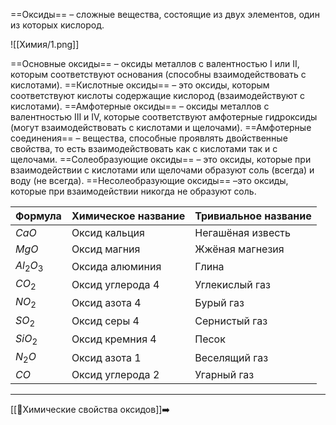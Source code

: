 ==Оксиды== – сложные вещества, состоящие из двух элементов, один из которых кислород.

![[Химия/1.png]]

==Основные оксиды== – оксиды металлов с валентностью I или II, которым соответствуют основания (способны взаимодействовать с кислотами).
==Кислотные оксиды== – это оксиды, которым соответствуют кислоты содержащие кислород (взаимодействуют с кислотами).
==Амфотерные оксиды== – оксиды металлов с валентностью III и IV, которые соответствуют амфотерные гидроксиды (могут взаимодействовать с кислотами и щелочами).
==Амфотерные соединения== – вещества, способные проявлять двойственные свойства, то есть взаимодействовать как с кислотами так и с щелочами.
==Солеобразующие оксиды== – это оксиды, которые при взаимодействии с кислотами или щелочами образуют соль (всегда) и воду (не всегда).
==Несолеобразующие оксиды== –это оксиды, которые при взаимодействии никогда не образуют соль.

| Формула | Химическое название | Тривиальное название |
| ---- | ---- | ---- |
| $CaO$ | Оксид кальция | Негашёная известь |
| $MgO$ | Оксид магния | Жжёная магнезия |
| $Al_{2}O_{3}$ | Оксида алюминия | Глина |
| $CO_{2}$ | Оксид углерода 4 | Углекислый газ |
| $NO_{2}$ | Оксид азота 4 | Бурый газ |
| $SO_{2}$ | Оксид серы 4 | Сернистый газ |
| $SiO_{2}$ | Оксид кремния 4 | Песок |
| $N_{2}O$ | Оксид азота 1 | Веселящий газ |
| $CO$ | Оксид углерода 2 | Угарный газ |

---
[[📒Химические свойства оксидов]]➡️